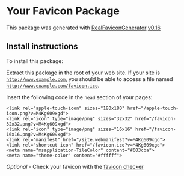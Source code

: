 # Your Favicon Package

This package was generated with [RealFaviconGenerator](https://realfavicongenerator.net/) [v0.16](https://realfavicongenerator.net/change_log#v0.16)

## Install instructions

To install this package:

Extract this package in the root of your web site. If your site is <code>http://www.example.com</code>, you should be able to access a file named <code>http://www.example.com/favicon.ico</code>.

Insert the following code in the `head` section of your pages:

    <link rel="apple-touch-icon" sizes="180x180" href="/apple-touch-icon.png?v=M4Kg609xgd">
    <link rel="icon" type="image/png" sizes="32x32" href="/favicon-32x32.png?v=M4Kg609xgd">
    <link rel="icon" type="image/png" sizes="16x16" href="/favicon-16x16.png?v=M4Kg609xgd">
    <link rel="manifest" href="/site.webmanifest?v=M4Kg609xgd">
    <link rel="shortcut icon" href="/favicon.ico?v=M4Kg609xgd">
    <meta name="msapplication-TileColor" content="#603cba">
    <meta name="theme-color" content="#ffffff">

*Optional* - Check your favicon with the [favicon checker](https://realfavicongenerator.net/favicon_checker)